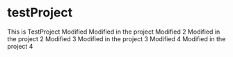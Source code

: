 # testProject
This is TestProject
Modified
Modified in the project
Modified 2
Modified in the project 2
Modified 3
Modified in the project 3
Modified 4
Modified in the project 4